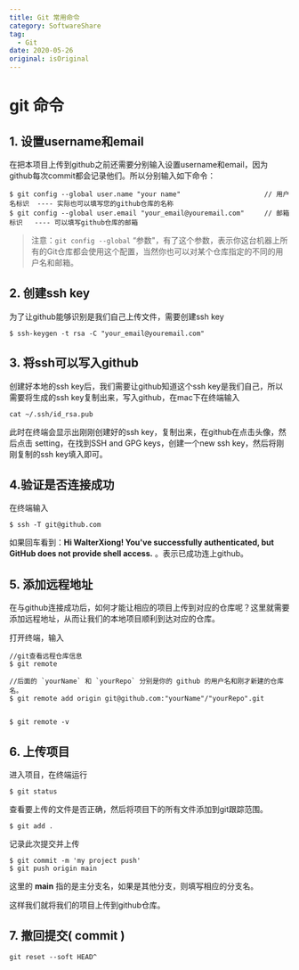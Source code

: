 ```yaml
---
title: Git 常用命令
category: SoftwareShare
tag:
  - Git
date: 2020-05-26
original: isOriginal
---
```


# git 命令



## 1. 设置username和email

在把本项目上传到github之前还需要分别输入设置username和email，因为github每次commit都会记录他们。所以分别输入如下命令：

```shell
$ git config --global user.name "your name"						// 用户名标识  ---- 实际也可以填写您的github仓库的名称
$ git config --global user.email "your_email@youremail.com"		// 邮箱标识   ---- 可以填写github仓库的邮箱
```

> 注意：`git config --global` “参数"，有了这个参数，表示你这台机器上所有的Git仓库都会使用这个配置，当然你也可以对某个仓库指定的不同的用户名和邮箱。



## 2. 创建ssh key

为了让github能够识别是我们自己上传文件，需要创建ssh key

```shell
$ ssh-keygen -t rsa -C "your_email@youremail.com"
```



## 3. 将ssh可以写入github

创建好本地的ssh key后，我们需要让github知道这个ssh key是我们自己，所以需要将生成的ssh key复制出来，写入github，在mac下在终端输入

```shell
cat ~/.ssh/id_rsa.pub
```

此时在终端会显示出刚刚创建好的ssh key，复制出来，在github在点击头像，然后点击 setting，在找到SSH and GPG keys，创建一个new ssh key，然后将刚刚复制的ssh key填入即可。



## 4.验证是否连接成功

在终端输入

```shell
$ ssh -T git@github.com
```

如果回车看到：**Hi WalterXiong! You've successfully authenticated, but GitHub does not provide shell access.** 。表示已成功连上github。



## 5. 添加远程地址

在与github连接成功后，如何才能让相应的项目上传到对应的仓库呢？这里就需要添加远程地址，从而让我们的本地项目顺利到达对应的仓库。

打开终端，输入

```shell
//git查看远程仓库信息
$ git remote      

//后面的 `yourName` 和 `yourRepo` 分别是你的 github 的用户名和刚才新建的仓库名。
$ git remote add origin git@github.com:"yourName"/"yourRepo".git 


$ git remote -v
```



## 6. 上传项目

进入项目，在终端运行

```shell
$ git status
```

查看要上传的文件是否正确，然后将项目下的所有文件添加到git跟踪范围。

```shell
$ git add .
```

记录此次提交并上传

```shell
$ git commit -m 'my project push'
$ git push origin main
```

这里的 **main** 指的是主分支名，如果是其他分支，则填写相应的分支名。

这样我们就将我们的项目上传到github仓库。



## 7. 撤回提交( commit )

```shell
git reset --soft HEAD^
```

